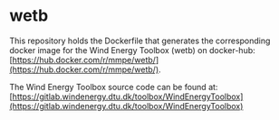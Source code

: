 wetb
====


This repository holds the Dockerfile that generates the corresponding docker image for the  Wind Energy Toolbox (wetb) on docker-hub: [https://hub.docker.com/r/mmpe/wetb/](https://hub.docker.com/r/mmpe/wetb/).

The Wind Energy Toolbox source code can be found at:
[https://gitlab.windenergy.dtu.dk/toolbox/WindEnergyToolbox](https://gitlab.windenergy.dtu.dk/toolbox/WindEnergyToolbox)
